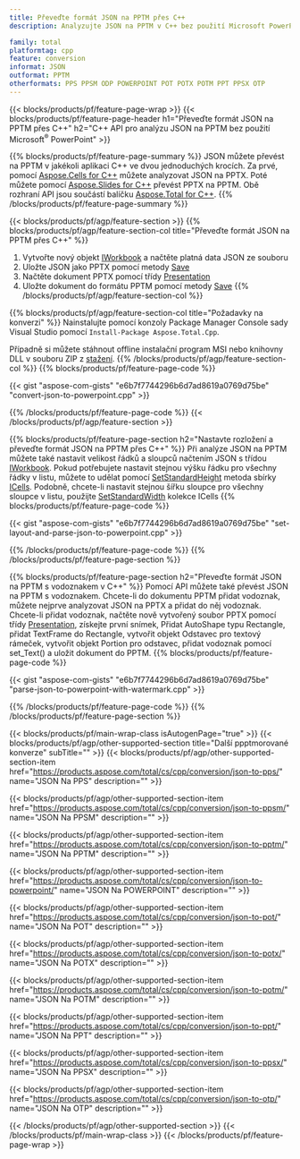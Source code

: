```yaml
---
title: Převeďte formát JSON na PPTM přes C++
description: Analyzujte JSON na PPTM v C++ bez použití Microsoft PowerPoint

family: total
platformtag: cpp
feature: conversion
informat: JSON
outformat: PPTM
otherformats: PPS PPSM ODP POWERPOINT POT POTX POTM PPT PPSX OTP
---
```

{{< blocks/products/pf/feature-page-wrap >}}
{{< blocks/products/pf/feature-page-header h1="Převeďte formát JSON na PPTM přes C++" h2="C++ API pro analýzu JSON na PPTM bez použití Microsoft<sup>&reg;</sup> PowerPoint" >}}

{{% blocks/products/pf/feature-page-summary %}}
JSON můžete převést na PPTM v jakékoli aplikaci C++ ve dvou jednoduchých krocích. Za prvé, pomocí [Aspose.Cells for C++](https://products.aspose.com/cells/cpp/) můžete analyzovat JSON na PPTX. Poté můžete pomocí [Aspose.Slides for C++](https://products.aspose.com/slides/cpp/) převést PPTX na PPTM. Obě rozhraní API jsou součástí balíčku [Aspose.Total for C++](https://products.aspose.com/total/cpp/). 
{{% /blocks/products/pf/feature-page-summary  %}}

{{< blocks/products/pf/agp/feature-section >}}
{{% blocks/products/pf/agp/feature-section-col title="Převeďte formát JSON na PPTM přes C++" %}}
1. Vytvořte nový objekt [IWorkbook](https://reference.aspose.com/cells/cpp/class/aspose.cells.i_workbook) a načtěte platná data JSON ze souboru
2. Uložte JSON jako PPTX pomocí metody [Save](https://reference.aspose.com/cells/cpp/class/aspose.cells.i_workbook#a9460f52a2dec8f4bf623a4905167d997)
3. Načtěte dokument PPTX pomocí třídy [Presentation](https://reference.aspose.com/slides/cpp/class/aspose.slides.presentation)
4. Uložte dokument do formátu PPTM pomocí metody [Save](https://reference.aspose.com/slides/cpp/class/aspose.slides.presentation#afcd59ec697bf05c10f78c3869de2ec9e)
{{% /blocks/products/pf/agp/feature-section-col %}}

{{% blocks/products/pf/agp/feature-section-col title="Požadavky na konverzi" %}}
Nainstalujte pomocí konzoly Package Manager Console sady Visual Studio pomocí ```Install-Package Aspose.Total.Cpp```.

Případně si můžete stáhnout offline instalační program MSI nebo knihovny DLL v souboru ZIP z [stažení](https://releases.aspose.comtotal/cpp).
{{% /blocks/products/pf/agp/feature-section-col %}}
{{% blocks/products/pf/feature-page-code %}}

{{< gist "aspose-com-gists" "e6b7f7744296b6d7ad8619a0769d75be" "convert-json-to-powerpoint.cpp" >}}



{{% /blocks/products/pf/feature-page-code %}}
{{< /blocks/products/pf/agp/feature-section >}}

{{% blocks/products/pf/feature-page-section  h2="Nastavte rozložení a převeďte formát JSON na PPTM přes C++" %}}
Při analýze JSON na PPTM můžete také nastavit velikost řádků a sloupců načtením JSON s třídou [IWorkbook](https://reference.aspose.com/cells/cpp/class/aspose.cells.i_workbook). Pokud potřebujete nastavit stejnou výšku řádku pro všechny řádky v listu, můžete to udělat pomocí [SetStandardHeight](https://reference.aspose.com/cells/cpp/class/aspose.cells.i_cell#a0b79a3163e2b601aa1b6a6a1e3f1467f ) metoda sbírky [ICells](https://reference.aspose.com/cells/cpp/class/aspose.cells.i_cell). Podobně, chcete-li nastavit stejnou šířku sloupce pro všechny sloupce v listu, použijte [SetStandardWidth](https://reference.aspose.com/cells/cpp/class/aspose.cells.i_cell#a48f5dbccc3bf4bb9e6e882094b500bd7) kolekce ICells
{{% blocks/products/pf/feature-page-code %}}

{{< gist "aspose-com-gists" "e6b7f7744296b6d7ad8619a0769d75be" "set-layout-and-parse-json-to-powerpoint.cpp" >}}

{{% /blocks/products/pf/feature-page-code  %}}
{{% /blocks/products/pf/feature-page-section %}}

{{% blocks/products/pf/feature-page-section  h2="Převeďte formát JSON na PPTM s vodoznakem v C++" %}}
Pomocí API můžete také převést JSON na PPTM s vodoznakem. Chcete-li do dokumentu PPTM přidat vodoznak, můžete nejprve analyzovat JSON na PPTX a přidat do něj vodoznak. Chcete-li přidat vodoznak, načtěte nově vytvořený soubor PPTX pomocí třídy [Presentation](https://reference.aspose.com/slides/cpp/class/aspose.slides.presentation), získejte první snímek, Přidat AutoShape typu Rectangle, přidat TextFrame do Rectangle, vytvořit objekt Odstavec pro textový rámeček, vytvořit objekt Portion pro odstavec, přidat vodoznak pomocí set_Text() a uložit dokument do PPTM.
{{% blocks/products/pf/feature-page-code %}}

{{< gist "aspose-com-gists" "e6b7f7744296b6d7ad8619a0769d75be" "parse-json-to-powerpoint-with-watermark.cpp" >}}

{{% /blocks/products/pf/feature-page-code  %}}
{{% /blocks/products/pf/feature-page-section %}}

{{< blocks/products/pf/main-wrap-class isAutogenPage="true" >}}
{{< blocks/products/pf/agp/other-supported-section title="Další ppptmorované konverze" subTitle="" >}}
{{< blocks/products/pf/agp/other-supported-section-item href="https://products.aspose.com/total/cs/cpp/conversion/json-to-pps/" name="JSON Na PPS" description="" >}}

{{< blocks/products/pf/agp/other-supported-section-item href="https://products.aspose.com/total/cs/cpp/conversion/json-to-ppsm/" name="JSON Na PPSM" description="" >}}

{{< blocks/products/pf/agp/other-supported-section-item href="https://products.aspose.com/total/cs/cpp/conversion/json-to-pptm/" name="JSON Na PPTM" description="" >}}

{{< blocks/products/pf/agp/other-supported-section-item href="https://products.aspose.com/total/cs/cpp/conversion/json-to-powerpoint/" name="JSON Na POWERPOINT" description="" >}}

{{< blocks/products/pf/agp/other-supported-section-item href="https://products.aspose.com/total/cs/cpp/conversion/json-to-pot/" name="JSON Na POT" description="" >}}

{{< blocks/products/pf/agp/other-supported-section-item href="https://products.aspose.com/total/cs/cpp/conversion/json-to-potx/" name="JSON Na POTX" description="" >}}

{{< blocks/products/pf/agp/other-supported-section-item href="https://products.aspose.com/total/cs/cpp/conversion/json-to-potm/" name="JSON Na POTM" description="" >}}

{{< blocks/products/pf/agp/other-supported-section-item href="https://products.aspose.com/total/cs/cpp/conversion/json-to-ppt/" name="JSON Na PPT" description="" >}}

{{< blocks/products/pf/agp/other-supported-section-item href="https://products.aspose.com/total/cs/cpp/conversion/json-to-ppsx/" name="JSON Na PPSX" description="" >}}

{{< blocks/products/pf/agp/other-supported-section-item href="https://products.aspose.com/total/cs/cpp/conversion/json-to-otp/" name="JSON Na OTP" description="" >}}


{{< /blocks/products/pf/agp/other-supported-section >}}
{{< /blocks/products/pf/main-wrap-class >}}
{{< /blocks/products/pf/feature-page-wrap >}}